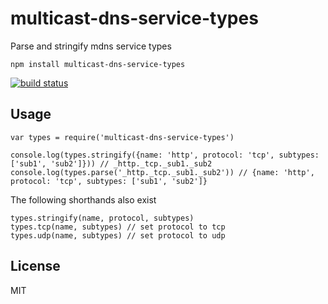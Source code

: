 multicast-dns-service-types
===========================

Parse and stringify mdns service types

    npm install multicast-dns-service-types

[![build status](http://img.shields.io/travis/mafintosh/multicast-dns-service-types.svg?style=flat)](http://travis-ci.org/mafintosh/multicast-dns-service-types)

Usage
-----

    var types = require('multicast-dns-service-types')

    console.log(types.stringify({name: 'http', protocol: 'tcp', subtypes: ['sub1', 'sub2']})) // _http._tcp._sub1._sub2
    console.log(types.parse('_http._tcp._sub1._sub2')) // {name: 'http', protocol: 'tcp', subtypes: ['sub1', 'sub2']}

The following shorthands also exist

    types.stringify(name, protocol, subtypes)
    types.tcp(name, subtypes) // set protocol to tcp
    types.udp(name, subtypes) // set protocol to udp

License
-------

MIT
